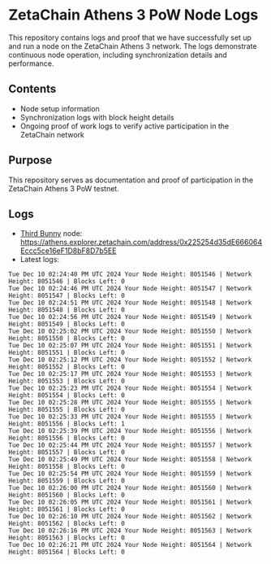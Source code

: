 # ZetaChain Athens 3 PoW Node Logs
This repository contains logs and proof that we have successfully set up and run a node on the ZetaChain Athens 3 network. The logs demonstrate continuous node operation, including synchronization details and performance.

## Contents
- Node setup information
- Synchronization logs with block height details
- Ongoing proof of work logs to verify active participation in the ZetaChain network

## Purpose
This repository serves as documentation and proof of participation in the ZetaChain Athens 3 PoW testnet.

## Logs

- [Third Bunny](https://thirdbunny.xyz/) node: https://athens.explorer.zetachain.com/address/0x225254d35dE666064Eccc5ce16eF1D8bF8D7b5EE
- Latest logs:
```
Tue Dec 10 02:24:40 PM UTC 2024 Your Node Height: 8051546 | Network Height: 8051546 | Blocks Left: 0
Tue Dec 10 02:24:46 PM UTC 2024 Your Node Height: 8051547 | Network Height: 8051547 | Blocks Left: 0
Tue Dec 10 02:24:51 PM UTC 2024 Your Node Height: 8051548 | Network Height: 8051548 | Blocks Left: 0
Tue Dec 10 02:24:56 PM UTC 2024 Your Node Height: 8051549 | Network Height: 8051549 | Blocks Left: 0
Tue Dec 10 02:25:02 PM UTC 2024 Your Node Height: 8051550 | Network Height: 8051550 | Blocks Left: 0
Tue Dec 10 02:25:07 PM UTC 2024 Your Node Height: 8051551 | Network Height: 8051551 | Blocks Left: 0
Tue Dec 10 02:25:12 PM UTC 2024 Your Node Height: 8051552 | Network Height: 8051552 | Blocks Left: 0
Tue Dec 10 02:25:17 PM UTC 2024 Your Node Height: 8051553 | Network Height: 8051553 | Blocks Left: 0
Tue Dec 10 02:25:23 PM UTC 2024 Your Node Height: 8051554 | Network Height: 8051554 | Blocks Left: 0
Tue Dec 10 02:25:28 PM UTC 2024 Your Node Height: 8051555 | Network Height: 8051555 | Blocks Left: 0
Tue Dec 10 02:25:33 PM UTC 2024 Your Node Height: 8051555 | Network Height: 8051556 | Blocks Left: 1
Tue Dec 10 02:25:39 PM UTC 2024 Your Node Height: 8051556 | Network Height: 8051556 | Blocks Left: 0
Tue Dec 10 02:25:44 PM UTC 2024 Your Node Height: 8051557 | Network Height: 8051557 | Blocks Left: 0
Tue Dec 10 02:25:49 PM UTC 2024 Your Node Height: 8051558 | Network Height: 8051558 | Blocks Left: 0
Tue Dec 10 02:25:54 PM UTC 2024 Your Node Height: 8051559 | Network Height: 8051559 | Blocks Left: 0
Tue Dec 10 02:26:00 PM UTC 2024 Your Node Height: 8051560 | Network Height: 8051560 | Blocks Left: 0
Tue Dec 10 02:26:05 PM UTC 2024 Your Node Height: 8051561 | Network Height: 8051561 | Blocks Left: 0
Tue Dec 10 02:26:10 PM UTC 2024 Your Node Height: 8051562 | Network Height: 8051562 | Blocks Left: 0
Tue Dec 10 02:26:16 PM UTC 2024 Your Node Height: 8051563 | Network Height: 8051563 | Blocks Left: 0
Tue Dec 10 02:26:21 PM UTC 2024 Your Node Height: 8051564 | Network Height: 8051564 | Blocks Left: 0
```

